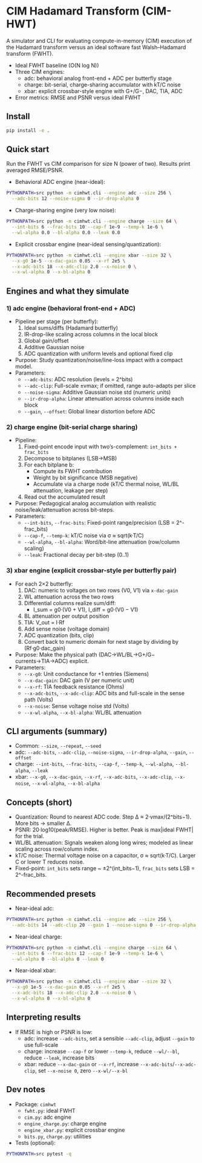 # CIM Hadamard Transform (CIM-HWT)

A simulator and CLI for evaluating compute-in-memory (CIM) execution of the Hadamard transform versus an ideal software fast Walsh–Hadamard transform (FWHT).

- Ideal FWHT baseline (O(N log N))
- Three CIM engines:
  - adc: behavioral analog front-end + ADC per butterfly stage
  - charge: bit-serial, charge-sharing accumulator with kT/C noise
  - xbar: explicit crossbar-style engine with G+/G−, DAC, TIA, ADC
- Error metrics: RMSE and PSNR versus ideal FWHT

## Install
```bash
pip install -e .
```

## Quick start
Run the FWHT vs CIM comparison for size N (power of two). Results print averaged RMSE/PSNR.

- Behavioral ADC engine (near-ideal):
```bash
PYTHONPATH=src python -m cimhwt.cli --engine adc --size 256 \
  --adc-bits 12 --noise-sigma 0 --ir-drop-alpha 0
```

- Charge-sharing engine (very low noise):
```bash
PYTHONPATH=src python -m cimhwt.cli --engine charge --size 64 \
  --int-bits 6 --frac-bits 10 --cap-f 1e-9 --temp-k 1e-6 \
  --wl-alpha 0.0 --bl-alpha 0.0 --leak 0.0
```

- Explicit crossbar engine (near-ideal sensing/quantization):
```bash
PYTHONPATH=src python -m cimhwt.cli --engine xbar --size 32 \
  --x-g0 1e-5 --x-dac-gain 0.05 --x-rf 2e5 \
  --x-adc-bits 18 --x-adc-clip 2.0 --x-noise 0 \
  --x-wl-alpha 0 --x-bl-alpha 0
```

## Engines and what they simulate

### 1) adc engine (behavioral front-end + ADC)
- Pipeline per stage (per butterfly):
  1. Ideal sums/diffs (Hadamard butterfly)
  2. IR-drop-like scaling across columns in the local block
  3. Global gain/offset
  4. Additive Gaussian noise
  5. ADC quantization with uniform levels and optional fixed clip
- Purpose: Study quantization/noise/line-loss impact with a compact model.
- Parameters:
  - `--adc-bits`: ADC resolution (levels = 2^bits)
  - `--adc-clip`: Full-scale ±vmax; if omitted, range auto-adapts per slice
  - `--noise-sigma`: Additive Gaussian noise std (numeric units)
  - `--ir-drop-alpha`: Linear attenuation across columns inside each block
  - `--gain`, `--offset`: Global linear distortion before ADC

### 2) charge engine (bit-serial charge sharing)
- Pipeline:
  1. Fixed-point encode input with two’s-complement: `int_bits + frac_bits`
  2. Decompose to bitplanes (LSB→MSB)
  3. For each bitplane b:
     - Compute its FWHT contribution
     - Weight by bit significance (MSB negative)
     - Accumulate via a charge node (kT/C thermal noise, WL/BL attenuation, leakage per step)
  4. Read out the accumulated result
- Purpose: Pedagogical analog accumulation with realistic noise/leak/attenuation across bit-steps.
- Parameters:
  - `--int-bits`, `--frac-bits`: Fixed-point range/precision (LSB = 2^-frac_bits)
  - `--cap-f`, `--temp-k`: kT/C noise via σ ≈ sqrt(k·T/C)
  - `--wl-alpha`, `--bl-alpha`: Word/bit-line attenuation (row/column scaling)
  - `--leak`: Fractional decay per bit-step (0..1)

### 3) xbar engine (explicit crossbar-style per butterfly pair)
- For each 2×2 butterfly:
  1. DAC: numeric to voltages on two rows (V0, V1) via `x-dac-gain`
  2. WL attenuation across the two rows
  3. Differential columns realize sum/diff:
     - I_sum = g0·(V0 + V1), I_diff = g0·(V0 − V1)
  4. BL attenuation per output position
  5. TIA: V_out = I·Rf
  6. Add sense noise (voltage domain)
  7. ADC quantization (bits, clip)
  8. Convert back to numeric domain for next stage by dividing by (Rf·g0·dac_gain)
- Purpose: Make the physical path (DAC→WL/BL→G+/G− currents→TIA→ADC) explicit.
- Parameters:
  - `--x-g0`: Unit conductance for +1 entries (Siemens)
  - `--x-dac-gain`: DAC gain (V per numeric unit)
  - `--x-rf`: TIA feedback resistance (Ohms)
  - `--x-adc-bits`, `--x-adc-clip`: ADC bits and full-scale in the sense path (Volts)
  - `--x-noise`: Sense voltage noise std (Volts)
  - `--x-wl-alpha`, `--x-bl-alpha`: WL/BL attenuation

## CLI arguments (summary)
- Common: `--size`, `--repeat`, `--seed`
- adc: `--adc-bits`, `--adc-clip`, `--noise-sigma`, `--ir-drop-alpha`, `--gain`, `--offset`
- charge: `--int-bits`, `--frac-bits`, `--cap-f`, `--temp-k`, `--wl-alpha`, `--bl-alpha`, `--leak`
- xbar: `--x-g0`, `--x-dac-gain`, `--x-rf`, `--x-adc-bits`, `--x-adc-clip`, `--x-noise`, `--x-wl-alpha`, `--x-bl-alpha`

## Concepts (short)
- Quantization: Round to nearest ADC code. Step Δ ≈ 2·vmax/(2^bits−1). More bits → smaller Δ.
- PSNR: 20·log10(peak/RMSE). Higher is better. Peak is max|ideal FWHT| for the trial.
- WL/BL attenuation: Signals weaken along long wires; modeled as linear scaling across row/column index.
- kT/C noise: Thermal voltage noise on a capacitor, σ ≈ sqrt(k·T/C). Larger C or lower T reduces noise.
- Fixed-point: `int_bits` sets range ~ ±2^(int_bits−1), `frac_bits` sets LSB = 2^-frac_bits.

## Recommended presets
- Near-ideal adc:
```bash
PYTHONPATH=src python -m cimhwt.cli --engine adc --size 256 \
  --adc-bits 14 --adc-clip 20 --gain 1 --noise-sigma 0 --ir-drop-alpha 0
```
- Near-ideal charge:
```bash
PYTHONPATH=src python -m cimhwt.cli --engine charge --size 64 \
  --int-bits 6 --frac-bits 12 --cap-f 1e-9 --temp-k 1e-6 \
  --wl-alpha 0 --bl-alpha 0 --leak 0
```
- Near-ideal xbar:
```bash
PYTHONPATH=src python -m cimhwt.cli --engine xbar --size 32 \
  --x-g0 1e-5 --x-dac-gain 0.05 --x-rf 2e5 \
  --x-adc-bits 18 --x-adc-clip 2.0 --x-noise 0 \
  --x-wl-alpha 0 --x-bl-alpha 0
```

## Interpreting results
- If RMSE is high or PSNR is low:
  - adc: increase `--adc-bits`, set a sensible `--adc-clip`, adjust `--gain` to use full-scale
  - charge: increase `--cap-f` or lower `--temp-k`, reduce `--wl/--bl`, reduce `--leak`, increase bits
  - xbar: reduce `--x-dac-gain` or `--x-rf`, increase `--x-adc-bits`/`--x-adc-clip`, set `--x-noise 0`, zero `--x-wl/--x-bl`

## Dev notes
- Package: `cimhwt`
  - `fwht.py`: ideal FWHT
  - `cim.py`: adc engine
  - `engine_charge.py`: charge engine
  - `engine_xbar.py`: explicit crossbar engine
  - `bits.py`, `charge.py`: utilities
- Tests (optional):
```bash
PYTHONPATH=src pytest -q
```
